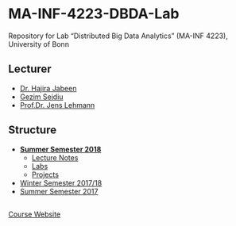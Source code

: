 # MA-INF-4223-DBDA-Lab
Repository for  Lab “Distributed Big Data Analytics” (MA-INF 4223), University of Bonn

## Lecturer 
- [Dr. Hajira Jabeen](http://sda.cs.uni-bonn.de/people/dr-hajira-jabeen/)
- [Gezim Sejdiu](http://sda.cs.uni-bonn.de/people/gezim-sejdiu/)
- [Prof.Dr. Jens Lehmann](http://sda.cs.uni-bonn.de/people/prof-dr-jens-lehmann/)

## Structure
* [**Summer Semester 2018**](https://github.com/SmartDataAnalytics/MA-INF-4223-DBDA-Lab/tree/master/SoSe2018)
  * [Lecture Notes](https://github.com/SmartDataAnalytics/MA-INF-4223-DBDA-Lab/tree/master/SoSe2018/lecture-notes)
  * [Labs](https://github.com/SmartDataAnalytics/MA-INF-4223-DBDA-Lab/tree/master/SoSe2018/labs)
  * [Projects](https://github.com/SmartDataAnalytics/MA-INF-4223-DBDA-Lab/tree/master/SoSe2018/projects)
* [Winter Semester 2017/18](https://github.com/SmartDataAnalytics/MA-INF-4223-DBDA-Lab/tree/master/WiSe2017_18)
* [Summer Semester 2017](https://github.com/SmartDataAnalytics/MA-INF-4223-DBDA-Lab/tree/master/SoSe2017)

##
[Course Website](http://sda.cs.uni-bonn.de/teaching/dbda/)
